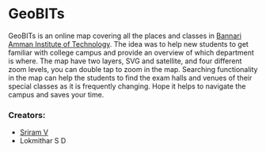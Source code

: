 # GeoBITs


GeoBITs is an online map covering all the places and classes in [Bannari Amman Institute of Technology](https://bitsathy.ac.in). The idea was to help new students to get familiar with college campus and provide an overview of which department is where. The map have two layers, SVG and satellite, and four different zoom levels, you can double tap to zoom in the map. Searching functionality in the map can help the students to find the exam halls and venues of their special classes as it is frequently changing. Hope it helps to navigate the campus and saves your time.

### Creators:
- [Sriram V](https://github.com/ruby-ist)
- Lokmithar S D
